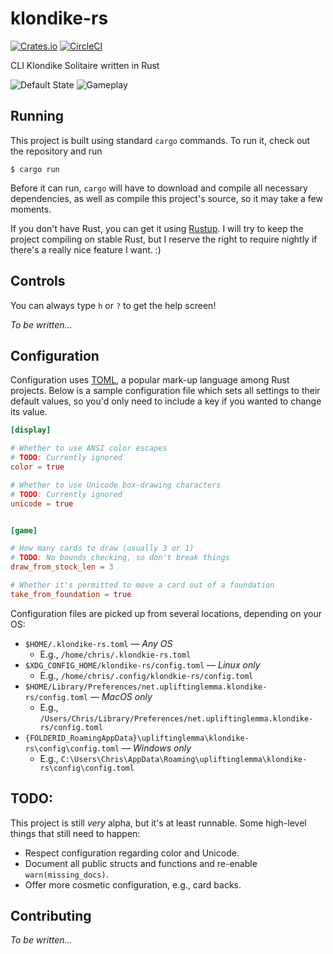 # klondike-rs

[![Crates.io][crate-badge]][crate]
[![CircleCI][ci-badge]][ci]

CLI Klondike Solitaire written in Rust

![Default State](https://i.imgur.com/QMd6Gbw.png)
![Gameplay](https://i.imgur.com/m6gs2F1.png)

[ci-badge]: https://circleci.com/gh/chrisbouchard/klondike-rs.svg?style=svg
[ci]: https://circleci.com/gh/chrisbouchard/klondike-rs
[crate-badge]: https://img.shields.io/crates/v/klondike-rs
[crate]: https://crates.io/crates/klondike-rs


## Running

This project is built using standard `cargo` commands. To run it, check out the
repository and run

```
$ cargo run
```

Before it can run, `cargo` will have to download and compile all necessary
dependencies, as well as compile this project's source, so it may take a few
moments.

If you don't have Rust, you can get it using [Rustup][rustup]. I will try to
keep the project compiling on stable Rust, but I reserve the right to require
nightly if there's a really nice feature I want. :)

[rustup]: https://rustup.rs/


## Controls

You can always type `h` or `?` to get the help screen!

_To be written&hellip;_


## Configuration

Configuration uses [TOML](toml), a popular mark-up language among Rust
projects. Below is a sample configuration file which sets all settings to their
default values, so you'd only need to include a key if you wanted to change its
value.

```toml
[display]

# Whether to use ANSI color escapes
# TODO: Currently ignored
color = true

# Whether to use Unicode box-drawing characters
# TODO: Currently ignored
unicode = true


[game]

# How many cards to draw (usually 3 or 1)
# TODO: No bounds checking, so don't break things
draw_from_stock_len = 3

# Whether it's permitted to move a card out of a foundation
take_from_foundation = true
```

Configuration files are picked up from several locations, depending on your OS:

* `$HOME/.klondike-rs.toml` &mdash; _Any OS_
    * E.g., `/home/chris/.klondkie-rs.toml`
* `$XDG_CONFIG_HOME/klondike-rs/config.toml` &mdash; _Linux only_
    * E.g., `/home/chris/.config/klondkie-rs/config.toml`
* `$HOME/Library/Preferences/net.upliftinglemma.klondike-rs/config.toml` &mdash; _MacOS only_
    * E.g., `/Users/Chris/Library/Preferences/net.upliftinglemma.klondike-rs/config.toml`
* `{FOLDERID_RoamingAppData}\upliftinglemma\klondike-rs\config\config.toml` &mdash; _Windows only_
    * E.g., `C:\Users\Chris\AppData\Roaming\upliftinglemma\klondike-rs\config\config.toml`

[toml]: https://github.com/toml-lang/toml


## TODO:

This project is still _very_ alpha, but it's at least runnable. Some high-level
things that still need to happen:

* Respect configuration regarding color and Unicode.
* Document all public structs and functions and re-enable `warn(missing_docs)`.
* Offer more cosmetic configuration, e.g., card backs.


## Contributing

_To be written&hellip;_

